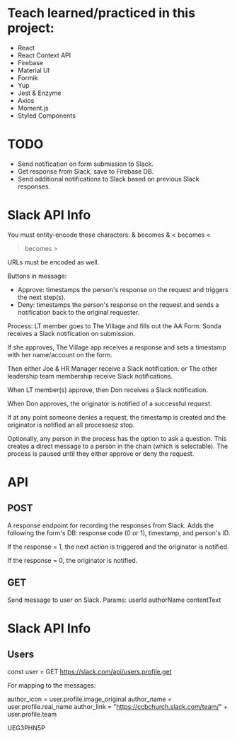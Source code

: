# Teach learned/practiced in this project:
* React
* React Context API
* Firebase
* Material UI
* Formik
* Yup
* Jest & Enzyme
* Axios
* Moment.js
* Styled Components


# TODO
* Send notification on form submission to Slack.
* Get response from Slack, save to Firebase DB.
* Send additional notifications to Slack based on previous Slack responses.



# Slack API Info
You must entity-encode these characters:
& becomes &amp;
< becomes &lt;
> becomes &gt;

URLs must be encoded as well. 



Buttons in message:
* Approve: timestamps the person's response on the request and triggers the next step(s).
* Deny: timestamps the person's response on the request and sends a notification back to the original requester.



Process:
LT member goes to The Village and fills out the AA Form.
Sonda receives a Slack notification on submission.

If she approves, The Village app receives a response and sets a timestamp with her name/account on the form.

Then either Joe & HR Manager receive a Slack notification.
or
The other leadership team membership receive Slack notifications.

When LT member(s) approve, then Don receives a Slack notification.

When Don approves, the originator is notified of a successful request.

If at any point someone denies a request, the timestamp is created and the originator is notified an all processesz stop.

Optionally, any person in the process has the option to ask a question. This creates a direct message to a person in the chain (which is selectable). The process is paused until they either approve or deny the request.


# API
## POST
A response endpoint for recording the responses from Slack. Adds the following the form's DB: response code (0 or 1), timestamp, and person's ID.

If the response = 1, the next action is triggered and the originator is notified.

If the response = 0, the originator is notified.

## GET

Send message to user on Slack.
  Params:
    userId
    authorName
    contentText





# Slack API Info

## Users

const user = GET https://slack.com/api/users.profile.get

For mapping to the messages:

author_icon = user.profile.image_original
author_name = user.profile.real_name
author_link = "https://ccbchurch.slack.com/team/" + user.profile.team

UEG3PHN5P